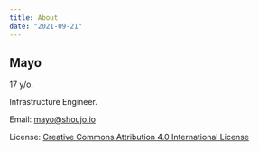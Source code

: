 ```yaml
---
title: About
date: "2021-09-21"
---
```


## Mayo

<canvas id="year" style="width: 16px" width="32" height="32"></canvas><noscript>17</noscript> y/o.
<script type="module">
  const year = new Date().getFullYear().toString().substr(-2)
  const ctx = document.getElementById('year').getContext('2d')
  ctx.font = '32px serif'
  ctx.fillText(year, 0, 32)
</script>  

Infrastructure Engineer.

Email: [mayo@shoujo.io](mailto:mayo@shoujo.io)

License: [Creative Commons Attribution 4.0 International License](http://creativecommons.org/licenses/by/4.0/)
